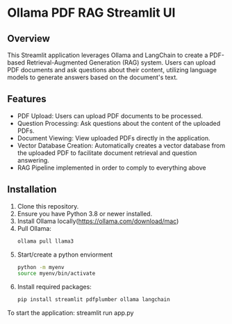 # Ollama PDF RAG Streamlit UI

## Overview
This Streamlit application leverages Ollama and LangChain to create a PDF-based Retrieval-Augmented Generation (RAG) system. Users can upload PDF documents and ask questions about their content, utilizing language models to generate answers based on the document's text.

## Features
- PDF Upload: Users can upload PDF documents to be processed.
- Question Processing: Ask questions about the content of the uploaded PDFs.
- Document Viewing: View uploaded PDFs directly in the application.
- Vector Database Creation: Automatically creates a vector database from the uploaded PDF to facilitate document retrieval and question answering.
- RAG Pipeline implemented in order to comply to everything above

## Installation

1. Clone this repository.
2. Ensure you have Python 3.8 or newer installed.
3. Install Ollama locally(https://ollama.com/download/mac)
4. Pull Ollama:
     ```bash
   ollama pull llama3
5. Start/create a python enviorment
     ```bash
   python -m myenv
   source myenv/bin/activate
7. Install required packages:
   ```bash
   pip install streamlit pdfplumber ollama langchain

To start the application:
streamlit run app.py
